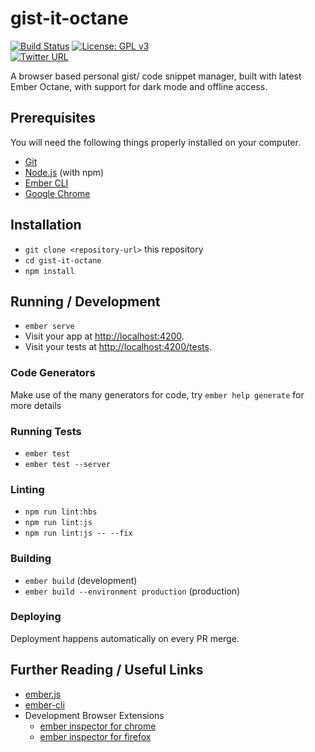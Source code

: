 # gist-it-octane  

[![Build Status](https://travis-ci.org/happyvig/ember-octane-gist-it.svg?branch=master)](https://travis-ci.org/happyvig/ember-octane-gist-it)
[![License: GPL v3](https://img.shields.io/badge/License-GPLv3-blue.svg)](https://www.gnu.org/licenses/gpl-3.0)  
[![Twitter URL](https://img.shields.io/twitter/url/https/twitter.com/fold_left.svg?style=social&label=Follow%20%40KVignsh)](https://twitter.com/KVignsh)

A browser based personal gist/ code snippet manager, built with latest Ember Octane, with support for dark mode and offline access.

## Prerequisites

You will need the following things properly installed on your computer.

* [Git](https://git-scm.com/)
* [Node.js](https://nodejs.org/) (with npm)
* [Ember CLI](https://ember-cli.com/)
* [Google Chrome](https://google.com/chrome/)

## Installation

* `git clone <repository-url>` this repository
* `cd gist-it-octane`
* `npm install`

## Running / Development

* `ember serve`
* Visit your app at [http://localhost:4200](http://localhost:4200).
* Visit your tests at [http://localhost:4200/tests](http://localhost:4200/tests).

### Code Generators

Make use of the many generators for code, try `ember help generate` for more details

### Running Tests

* `ember test`
* `ember test --server`

### Linting

* `npm run lint:hbs`
* `npm run lint:js`
* `npm run lint:js -- --fix`

### Building

* `ember build` (development)
* `ember build --environment production` (production)

### Deploying

Deployment happens automatically on every PR merge.

## Further Reading / Useful Links

* [ember.js](https://emberjs.com/)
* [ember-cli](https://ember-cli.com/)
* Development Browser Extensions
  * [ember inspector for chrome](https://chrome.google.com/webstore/detail/ember-inspector/bmdblncegkenkacieihfhpjfppoconhi)
  * [ember inspector for firefox](https://addons.mozilla.org/en-US/firefox/addon/ember-inspector/)

